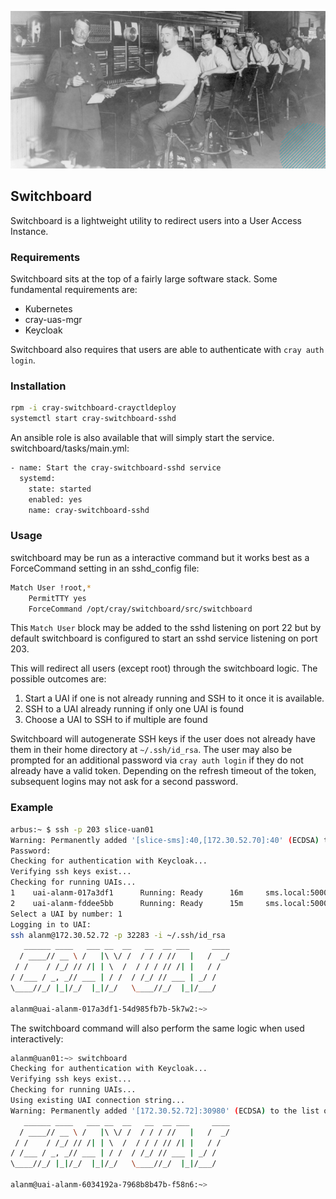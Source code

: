 ![picture](img/switchboard.jpg)

## Switchboard
Switchboard is a lightweight utility to redirect users into a User Access Instance.

### Requirements
Switchboard sits at the top of a fairly large software stack. Some fundamental 
requirements are:
* Kubernetes
* cray-uas-mgr
* Keycloak

Switchboard also requires that users are able to authenticate with `cray auth login`.

### Installation

```bash
rpm -i cray-switchboard-crayctldeploy
systemctl start cray-switchboard-sshd
```

An ansible role is also available that will simply start the service.
switchboard/tasks/main.yml:
```bash
- name: Start the cray-switchboard-sshd service
  systemd:
    state: started
    enabled: yes
    name: cray-switchboard-sshd
```

### Usage
switchboard may be run as a interactive command but it works best as a 
ForceCommand setting in an sshd_config file:

```bash
Match User !root,*
	PermitTTY yes
	ForceCommand /opt/cray/switchboard/src/switchboard
```

This `Match User` block may be added to the sshd listening on port 22 but by 
default switchboard is configured to start an sshd service listening on
port 203.

This will redirect all users (except root) through the switchboard logic. The 
possible outcomes are:

1. Start a UAI if one is not already running and SSH to it once it is available.
2. SSH to a UAI already running if only one UAI is found
3. Choose a UAI to SSH to if multiple are found

Switchboard will autogenerate SSH keys if the user does not already have them
in their home directory at `~/.ssh/id_rsa`. The user may also be prompted for
an additional password via `cray auth login` if they do not already have a valid
token. Depending on the refresh timeout of the token, subsequent logins may not
ask for a second password.

### Example
```bash
arbus:~ $ ssh -p 203 slice-uan01
Warning: Permanently added '[slice-sms]:40,[172.30.52.70]:40' (ECDSA) to the list of known hosts.
Password:
Checking for authentication with Keycloak...
Verifying ssh keys exist...
Checking for running UAIs...
1 	 uai-alanm-017a3df1 	 Running: Ready 	 16m 	 sms.local:5000/cray/cray-uas-sles15-slurm:latest
2 	 uai-alanm-fddee5bb 	 Running: Ready 	 15m 	 sms.local:5000/cray/cray-uas-sles15-pbs:latest
Select a UAI by number: 1
Logging in to UAI:
ssh alanm@172.30.52.72 -p 32283 -i ~/.ssh/id_rsa
   ______ ____   ___ __  __   __  __ ___     ____
  / ____// __ \ /   |\ \/ /  / / / //   |   /  _/
 / /    / /_/ // /| | \  /  / / / // /| |   / /
/ /___ / _, _// ___ | / /  / /_/ // ___ | _/ /
\____//_/ |_|/_/  |_|/_/   \____//_/  |_|/___/

alanm@uai-alanm-017a3df1-54d985fb7b-5k7w2:~>
```

The switchboard command will also perform the same logic when used interactively:
```bash
alanm@uan01:~> switchboard
Checking for authentication with Keycloak...
Verifying ssh keys exist...
Checking for running UAIs...
Using existing UAI connection string...
Warning: Permanently added '[172.30.52.72]:30980' (ECDSA) to the list of known hosts.
   ______ ____   ___ __  __   __  __ ___     ____
  / ____// __ \ /   |\ \/ /  / / / //   |   /  _/
 / /    / /_/ // /| | \  /  / / / // /| |   / /
/ /___ / _, _// ___ | / /  / /_/ // ___ | _/ /
\____//_/ |_|/_/  |_|/_/   \____//_/  |_|/___/

alanm@uai-alanm-6034192a-7968b8b47b-f58n6:~>
```
